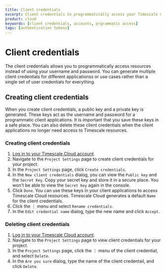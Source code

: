 ```yaml
---
title: Client credentials
excerpt: Client credentials to programmatically access your Timescale Cloud account
product: cloud
keywords: [client credentials, accounts, prgrammatic access]
tags: [authentication tokens]
---
```


# Client credentials

The client credentials allows you to programmatically access resources instead
of using your username and password. You can generate multiple client
credentials for different applicationss or use cases rather than a single set of
user credentials for everything.

## Creating client credentials

When you create client credentials, a public key and a private key is generated.
These keys act as the username and password for a programmatic client
applications. It is important that you save these keys in a safe place. You can
also delete these client credentials when the client applications no longer need
access to Timescale resources.

<Procedure>

### Creating client credentials

1.  [Log in to your Timescale Cloud account][cloud-login].
1.  Navigate to the `Project Settings` page to create client credentials for
    your project.
1.  In the `Project Settings` page, click `Create credentials`.
1.  In the `New client credentials` dialog, you can view the `Public key` and the
    `Secret Key`.
    Copy your secret key and store it in a secure place. You won't be able to
    view the `Secret Key` again in the console.
1.  Click `Done`.
    You can use these keys in your client applications to access Timescale Cloud
    resources.
    Timescale Cloud generates a default `Name` for the client credentials.
1.  Click the ⋮ menu and select `Rename credentials`.
1.  In the  `Edit credential name` dialog, type the new name and click `Accept`.

</Procedure>

### Deleting client credentials

<Procedure>

1.  [Log in to your Timescale Cloud account][cloud-login].
1.  Navigate to the `Project Settings` page to view client credentials for
    your project.
1.  In the `Project Settings` page, click the ⋮ menu of the client credential,
    and select `Delete`.
1.  In the `Are you sure` dialog, type the name of the client credentail, and
    click `Delete`.

</Procedure>

[cloud-login]: https://console.cloud.timescale.com/
